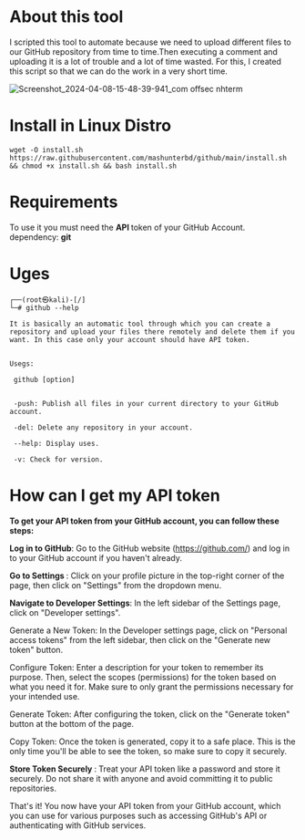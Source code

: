 # About this tool 
I scripted this tool to automate because we need to upload different files to our GitHub repository from time to time.Then executing a comment and uploading it is a lot of trouble and a lot of time wasted. For this, I created this script so that we can do the work in a very short time.

![Screenshot_2024-04-08-15-48-39-941_com offsec nhterm](https://github.com/mashunterbd/github/assets/108648096/c0fcc49a-ec3f-4205-99f0-7d4447b62b79)


# Install in Linux Distro
```
wget -O install.sh https://raw.githubusercontent.com/mashunterbd/github/main/install.sh && chmod +x install.sh && bash install.sh
```

# Requirements
To use it you must need the <b> API </b>  token of your GitHub Account. </br>
dependency: <b> git </b> 

# Uges
```
┌──(root㉿kali)-[/]
└─# github --help

It is basically an automatic tool through which you can create a repository and upload your files there remotely and delete them if you want. In this case only your account should have API token.


Usegs:

 github [option]


 -push: Publish all files in your current directory to your GitHub account.

 -del: Delete any repository in your account.

 --help: Display uses.

 -v: Check for version.

```
# How can I get my API token 
<b> To get your API token from your GitHub account, you can follow these steps: </b>

<b> Log in to GitHub</b>: Go to the GitHub website (https://github.com/) and log in to your GitHub account if you haven't already.

<b>Go to Settings </b>: Click on your profile picture in the top-right corner of the page, then click on "Settings" from the dropdown menu.

<b> Navigate to Developer Settings</b>: In the left sidebar of the Settings page, click on "Developer settings".

Generate a New Token: In the Developer settings page, click on "Personal access tokens" from the left sidebar, then click on the "Generate new token" button.

Configure Token: Enter a description for your token to remember its purpose. Then, select the scopes (permissions) for the token based on what you need it for. Make sure to only grant the permissions necessary for your intended use.

Generate Token: After configuring the token, click on the "Generate token" button at the bottom of the page.

Copy Token: Once the token is generated, copy it to a safe place. This is the only time you'll be able to see the token, so make sure to copy it securely.

<b> Store Token Securely </b>: Treat your API token like a password and store it securely. Do not share it with anyone and avoid committing it to public repositories.

That's it! You now have your API token from your GitHub account, which you can use for various purposes such as accessing GitHub's API or authenticating with GitHub services.
